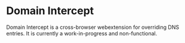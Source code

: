 # Domain Intercept

Domain Intercept is a cross-browser webextension for overriding DNS entries.
It is currently a work-in-progress and non-functional.
